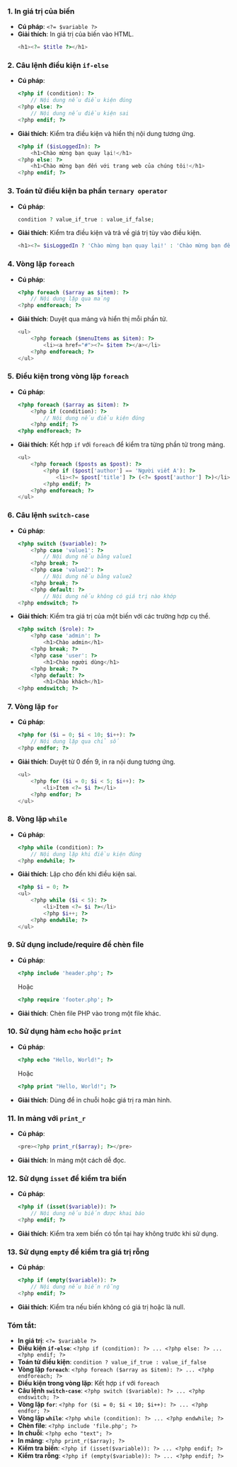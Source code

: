### 1. **In giá trị của biến**
- **Cú pháp**: `<?= $variable ?>`
- **Giải thích**: In giá trị của biến vào HTML.
  ```php
  <h1><?= $title ?></h1>
  ```

### 2. **Câu lệnh điều kiện `if-else`**
- **Cú pháp**:
  ```php
  <?php if (condition): ?>
      // Nội dung nếu điều kiện đúng
  <?php else: ?>
      // Nội dung nếu điều kiện sai
  <?php endif; ?>
  ```
- **Giải thích**: Kiểm tra điều kiện và hiển thị nội dung tương ứng.
  ```php
  <?php if ($isLoggedIn): ?>
      <h1>Chào mừng bạn quay lại!</h1>
  <?php else: ?>
      <h1>Chào mừng bạn đến với trang web của chúng tôi!</h1>
  <?php endif; ?>
  ```

### 3. **Toán tử điều kiện ba phần `ternary operator`**
- **Cú pháp**:
  ```php
  condition ? value_if_true : value_if_false;
  ```
- **Giải thích**: Kiểm tra điều kiện và trả về giá trị tùy vào điều kiện.
  ```php
  <h1><?= $isLoggedIn ? 'Chào mừng bạn quay lại!' : 'Chào mừng bạn đến với trang web của chúng tôi!' ?></h1>
  ```

### 4. **Vòng lặp `foreach`**
- **Cú pháp**:
  ```php
  <?php foreach ($array as $item): ?>
      // Nội dung lặp qua mảng
  <?php endforeach; ?>
  ```
- **Giải thích**: Duyệt qua mảng và hiển thị mỗi phần tử.
  ```php
  <ul>
      <?php foreach ($menuItems as $item): ?>
          <li><a href="#"><?= $item ?></a></li>
      <?php endforeach; ?>
  </ul>
  ```

### 5. **Điều kiện trong vòng lặp `foreach`**
- **Cú pháp**:
  ```php
  <?php foreach ($array as $item): ?>
      <?php if (condition): ?>
          // Nội dung nếu điều kiện đúng
      <?php endif; ?>
  <?php endforeach; ?>
  ```
- **Giải thích**: Kết hợp `if` với `foreach` để kiểm tra từng phần tử trong mảng.
  ```php
  <ul>
      <?php foreach ($posts as $post): ?>
          <?php if ($post['author'] == 'Người viết A'): ?>
              <li><?= $post['title'] ?> (<?= $post['author'] ?>)</li>
          <?php endif; ?>
      <?php endforeach; ?>
  </ul>
  ```

### 6. **Câu lệnh `switch-case`**
- **Cú pháp**:
  ```php
  <?php switch ($variable): ?>
      <?php case 'value1': ?>
          // Nội dung nếu bằng value1
      <?php break; ?>
      <?php case 'value2': ?>
          // Nội dung nếu bằng value2
      <?php break; ?>
      <?php default: ?>
          // Nội dung nếu không có giá trị nào khớp
  <?php endswitch; ?>
  ```
- **Giải thích**: Kiểm tra giá trị của một biến với các trường hợp cụ thể.
  ```php
  <?php switch ($role): ?>
      <?php case 'admin': ?>
          <h1>Chào admin</h1>
      <?php break; ?>
      <?php case 'user': ?>
          <h1>Chào người dùng</h1>
      <?php break; ?>
      <?php default: ?>
          <h1>Chào khách</h1>
  <?php endswitch; ?>
  ```

### 7. **Vòng lặp `for`**
- **Cú pháp**:
  ```php
  <?php for ($i = 0; $i < 10; $i++): ?>
      // Nội dung lặp qua chỉ số
  <?php endfor; ?>
  ```
- **Giải thích**: Duyệt từ 0 đến 9, in ra nội dung tương ứng.
  ```php
  <ul>
      <?php for ($i = 0; $i < 5; $i++): ?>
          <li>Item <?= $i ?></li>
      <?php endfor; ?>
  </ul>
  ```

### 8. **Vòng lặp `while`**
- **Cú pháp**:
  ```php
  <?php while (condition): ?>
      // Nội dung lặp khi điều kiện đúng
  <?php endwhile; ?>
  ```
- **Giải thích**: Lặp cho đến khi điều kiện sai.
  ```php
  <?php $i = 0; ?>
  <ul>
      <?php while ($i < 5): ?>
          <li>Item <?= $i ?></li>
          <?php $i++; ?>
      <?php endwhile; ?>
  </ul>
  ```

### 9. **Sử dụng include/require để chèn file**
- **Cú pháp**:
  ```php
  <?php include 'header.php'; ?>
  ```
  Hoặc
  ```php
  <?php require 'footer.php'; ?>
  ```
- **Giải thích**: Chèn file PHP vào trong một file khác.

### 10. **Sử dụng hàm `echo` hoặc `print`**
- **Cú pháp**:
  ```php
  <?php echo "Hello, World!"; ?>
  ```
  Hoặc
  ```php
  <?php print "Hello, World!"; ?>
  ```
- **Giải thích**: Dùng để in chuỗi hoặc giá trị ra màn hình.

### 11. **In mảng với `print_r`**
- **Cú pháp**:
  ```php
  <pre><?php print_r($array); ?></pre>
  ```
- **Giải thích**: In mảng một cách dễ đọc.

### 12. **Sử dụng `isset` để kiểm tra biến**
- **Cú pháp**:
  ```php
  <?php if (isset($variable)): ?>
      // Nội dung nếu biến được khai báo
  <?php endif; ?>
  ```
- **Giải thích**: Kiểm tra xem biến có tồn tại hay không trước khi sử dụng.

### 13. **Sử dụng `empty` để kiểm tra giá trị rỗng**
- **Cú pháp**:
  ```php
  <?php if (empty($variable)): ?>
      // Nội dung nếu biến rỗng
  <?php endif; ?>
  ```
- **Giải thích**: Kiểm tra nếu biến không có giá trị hoặc là null.

### Tóm tắt:

- **In giá trị**: `<?= $variable ?>`
- **Điều kiện `if-else`**: `<?php if (condition): ?> ... <?php else: ?> ... <?php endif; ?>`
- **Toán tử điều kiện**: `condition ? value_if_true : value_if_false`
- **Vòng lặp `foreach`**: `<?php foreach ($array as $item): ?> ... <?php endforeach; ?>`
- **Điều kiện trong vòng lặp**: Kết hợp `if` với `foreach`
- **Câu lệnh `switch-case`**: `<?php switch ($variable): ?> ... <?php endswitch; ?>`
- **Vòng lặp `for`**: `<?php for ($i = 0; $i < 10; $i++): ?> ... <?php endfor; ?>`
- **Vòng lặp `while`**: `<?php while (condition): ?> ... <?php endwhile; ?>`
- **Chèn file**: `<?php include 'file.php'; ?>`
- **In chuỗi**: `<?php echo "text"; ?>`
- **In mảng**: `<?php print_r($array); ?>`
- **Kiểm tra biến**: `<?php if (isset($variable)): ?> ... <?php endif; ?>`
- **Kiểm tra rỗng**: `<?php if (empty($variable)): ?> ... <?php endif; ?>`
